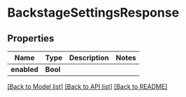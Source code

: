 # BackstageSettingsResponse

## Properties
Name | Type | Description | Notes
------------ | ------------- | ------------- | -------------
**enabled** | **Bool** |  | 

[[Back to Model list]](../README.md#documentation-for-models) [[Back to API list]](../README.md#documentation-for-api-endpoints) [[Back to README]](../README.md)


